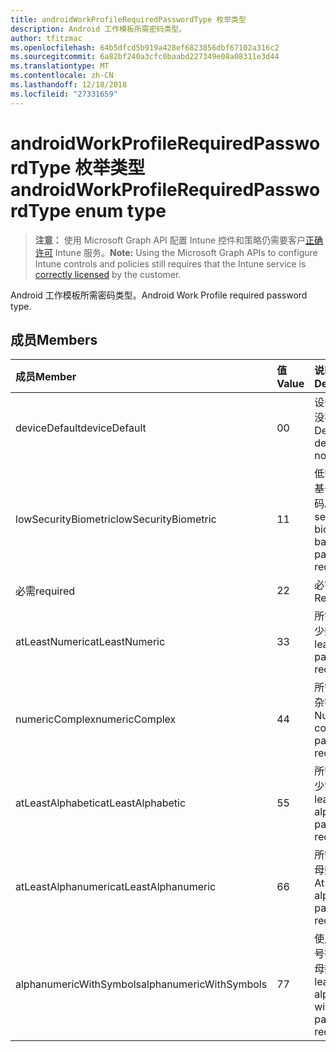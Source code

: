 ```yaml
---
title: androidWorkProfileRequiredPasswordType 枚举类型
description: Android 工作模板所需密码类型。
author: tfitzmac
ms.openlocfilehash: 64b5dfcd5b919a428ef6823856dbf67102a316c2
ms.sourcegitcommit: 6a82bf240a3cfc0baabd227349e08a08311e3d44
ms.translationtype: MT
ms.contentlocale: zh-CN
ms.lasthandoff: 12/18/2018
ms.locfileid: "27331659"
---
```

# <a name="androidworkprofilerequiredpasswordtype-enum-type"></a><span data-ttu-id="a71d8-103">androidWorkProfileRequiredPasswordType 枚举类型</span><span class="sxs-lookup"><span data-stu-id="a71d8-103">androidWorkProfileRequiredPasswordType enum type</span></span>

> <span data-ttu-id="a71d8-104">**注意：** 使用 Microsoft Graph API 配置 Intune 控件和策略仍需要客户[正确许可](https://go.microsoft.com/fwlink/?linkid=839381) Intune 服务。</span><span class="sxs-lookup"><span data-stu-id="a71d8-104">**Note:** Using the Microsoft Graph APIs to configure Intune controls and policies still requires that the Intune service is [correctly licensed](https://go.microsoft.com/fwlink/?linkid=839381) by the customer.</span></span>

<span data-ttu-id="a71d8-105">Android 工作模板所需密码类型。</span><span class="sxs-lookup"><span data-stu-id="a71d8-105">Android Work Profile required password type.</span></span>
## <a name="members"></a><span data-ttu-id="a71d8-106">成员</span><span class="sxs-lookup"><span data-stu-id="a71d8-106">Members</span></span>
|<span data-ttu-id="a71d8-107">成员</span><span class="sxs-lookup"><span data-stu-id="a71d8-107">Member</span></span>|<span data-ttu-id="a71d8-108">值</span><span class="sxs-lookup"><span data-stu-id="a71d8-108">Value</span></span>|<span data-ttu-id="a71d8-109">说明</span><span class="sxs-lookup"><span data-stu-id="a71d8-109">Description</span></span>|
|:---|:---|:---|
|<span data-ttu-id="a71d8-110">deviceDefault</span><span class="sxs-lookup"><span data-stu-id="a71d8-110">deviceDefault</span></span>|<span data-ttu-id="a71d8-111">0</span><span class="sxs-lookup"><span data-stu-id="a71d8-111">0</span></span>|<span data-ttu-id="a71d8-112">设备默认值，没有用途。</span><span class="sxs-lookup"><span data-stu-id="a71d8-112">Device default value, no intent.</span></span>|
|<span data-ttu-id="a71d8-113">lowSecurityBiometric</span><span class="sxs-lookup"><span data-stu-id="a71d8-113">lowSecurityBiometric</span></span>|<span data-ttu-id="a71d8-114">1</span><span class="sxs-lookup"><span data-stu-id="a71d8-114">1</span></span>|<span data-ttu-id="a71d8-115">低安全性生物基于所需的密码。</span><span class="sxs-lookup"><span data-stu-id="a71d8-115">Low security biometrics based password required.</span></span>|
|<span data-ttu-id="a71d8-116">必需</span><span class="sxs-lookup"><span data-stu-id="a71d8-116">required</span></span>|<span data-ttu-id="a71d8-117">2</span><span class="sxs-lookup"><span data-stu-id="a71d8-117">2</span></span>|<span data-ttu-id="a71d8-118">必需。</span><span class="sxs-lookup"><span data-stu-id="a71d8-118">Required.</span></span>|
|<span data-ttu-id="a71d8-119">atLeastNumeric</span><span class="sxs-lookup"><span data-stu-id="a71d8-119">atLeastNumeric</span></span>|<span data-ttu-id="a71d8-120">3</span><span class="sxs-lookup"><span data-stu-id="a71d8-120">3</span></span>|<span data-ttu-id="a71d8-121">所需的密码至少数值。</span><span class="sxs-lookup"><span data-stu-id="a71d8-121">At least numeric password required.</span></span>|
|<span data-ttu-id="a71d8-122">numericComplex</span><span class="sxs-lookup"><span data-stu-id="a71d8-122">numericComplex</span></span>|<span data-ttu-id="a71d8-123">4</span><span class="sxs-lookup"><span data-stu-id="a71d8-123">4</span></span>|<span data-ttu-id="a71d8-124">所需的数字复杂密码。</span><span class="sxs-lookup"><span data-stu-id="a71d8-124">Numeric complex password required.</span></span>|
|<span data-ttu-id="a71d8-125">atLeastAlphabetic</span><span class="sxs-lookup"><span data-stu-id="a71d8-125">atLeastAlphabetic</span></span>|<span data-ttu-id="a71d8-126">5</span><span class="sxs-lookup"><span data-stu-id="a71d8-126">5</span></span>|<span data-ttu-id="a71d8-127">所需的密码至少字母。</span><span class="sxs-lookup"><span data-stu-id="a71d8-127">At least alphabetic password required.</span></span>|
|<span data-ttu-id="a71d8-128">atLeastAlphanumeric</span><span class="sxs-lookup"><span data-stu-id="a71d8-128">atLeastAlphanumeric</span></span>|<span data-ttu-id="a71d8-129">6</span><span class="sxs-lookup"><span data-stu-id="a71d8-129">6</span></span>|<span data-ttu-id="a71d8-130">所需的至少字母数字密码。</span><span class="sxs-lookup"><span data-stu-id="a71d8-130">At least alphanumeric password required.</span></span>|
|<span data-ttu-id="a71d8-131">alphanumericWithSymbols</span><span class="sxs-lookup"><span data-stu-id="a71d8-131">alphanumericWithSymbols</span></span>|<span data-ttu-id="a71d8-132">7</span><span class="sxs-lookup"><span data-stu-id="a71d8-132">7</span></span>|<span data-ttu-id="a71d8-133">使用所需的符号密码至少字母数字。</span><span class="sxs-lookup"><span data-stu-id="a71d8-133">At least alphanumeric with symbols password required.</span></span>|



